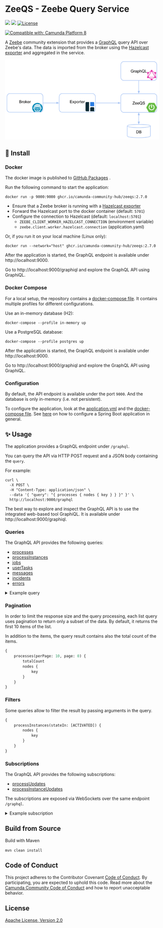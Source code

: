 ZeeQS - Zeebe Query Service
=========================

[![](https://img.shields.io/badge/Community%20Extension-An%20open%20source%20community%20maintained%20project-FF4700)](https://github.com/camunda-community-hub/community)
[![](https://img.shields.io/badge/Lifecycle-Stable-brightgreen)](https://github.com/Camunda-Community-Hub/community/blob/main/extension-lifecycle.md#stable-)
[![License](https://img.shields.io/badge/License-Apache%202.0-blue.svg)](https://opensource.org/licenses/Apache-2.0)

[![Compatible with: Camunda Platform 8](https://img.shields.io/badge/Compatible%20with-Camunda%20Platform%208-0072Ce)](https://github.com/camunda-community-hub/community/blob/main/extension-lifecycle.md#compatiblilty)

A [Zeebe](https://github.com/camunda/zeebe) community extension that provides a [GraphQL](https://graphql.org/) query
API over Zeebe's
data. The data is
imported from the broker using
the [Hazelcast exporter](https://github.com/camunda-community-hub/zeebe-hazelcast-exporter) and aggregated in the
service.

![architecture view](assets/ZeeQS.png)

## :rocket: Install

### Docker

The docker image is published
to [GitHub Packages](https://github.com/orgs/camunda-community-hub/packages/container/package/zeeqs)
.

Run the following command to start the application:

```
docker run -p 9000:9000 ghcr.io/camunda-community-hub/zeeqs:2.7.0
```

- Ensure that a Zeebe broker is running with
  a [Hazelcast exporter](https://github.com/camunda-community-hub/zeebe-hazelcast-exporter)
- Forward the Hazelcast port to the docker container (default: `5701`)
- Configure the connection to Hazelcast (default: `localhost:5701`)
    - `ZEEBE_CLIENT_WORKER_HAZELCAST_CONNECTION` (environment variable)
    - `zeebe.client.worker.hazelcast.connection` (application.yaml)

Or, if you run it on your local machine (Linux only):

```
docker run --network="host" ghcr.io/camunda-community-hub/zeeqs:2.7.0
```

After the application is started, the GraphQL endpoint is available under http://localhost:9000.

Go to http://localhost:9000/graphiql and explore the GraphQL API using GraphiQL.

### Docker Compose

For a local setup, the repository contains a [docker-compose file](docker/docker-compose.yml). It
contains multiple profiles for different configurations.

Use an in-memory database (H2):

```
docker-compose --profile in-memory up
```

Use a PostgreSQL database:

```
docker-compose --profile postgres up
```

After the application is started, the GraphQL endpoint is available under http://localhost:9000.

Go to http://localhost:9000/graphiql and explore the GraphQL API using GraphiQL.

### Configuration

By default, the API endpoint is available under the port `9000`. And the database is only in-memory (i.e. not
persistent).

To configure the application, look at the [application.yml](app/src/main/resources/application.yml) and
the [docker-compose file](docker/docker-compose.yml).
See [here](https://docs.spring.io/spring-boot/docs/current/reference/html/spring-boot-features.html#boot-features-external-config)
on how to configure a Spring Boot application in general.

## :sparkles: Usage

The application provides a GraphQL endpoint under `/graphql`.

You can query the API via HTTP POST request and a JSON body containing the `query`.

For example:

```
curl \
  -X POST \
  -H "Content-Type: application/json" \
  --data '{ "query": "{ processes { nodes { key } } }" }' \
  http://localhost:9000/graphql
```

The best way to explore and inspect the GraphQL API is to use the integrated web-based tool GraphiQL. It is available
under http://localhost:9000/graphiql.

### Queries

The GraphQL API provides the following queries:

- [processes](graphql-api/src/main/resources/graphql/Process.graphqls)
- [processInstances](graphql-api/src/main/resources/graphql/ProcessInstance.graphqls)
- [jobs](graphql-api/src/main/resources/graphql/Job.graphqls)
- [userTasks](graphql-api/src/main/resources/graphql/UserTask.graphqls)
- [messages](graphql-api/src/main/resources/graphql/Message.graphqls)
- [incidents](graphql-api/src/main/resources/graphql/Incident.graphqls)
- [errors](graphql-api/src/main/resources/graphql/Error.graphqls)

<details>
  <summary>Example query</summary>
  <p>

Query all processes including their number of process instances:

```graphql
{
    processes {
        totalCount
        nodes {
            key
            bpmnProcessId
            version
            processInstances {
                totalCount
            }
        }
    }
}
```

Response:

```json
{
  "data": {
    "processes": {
      "totalCount": 3,
      "nodes": [
        {
          "key": "2251799813685249",
          "bpmnProcessId": "demo-process",
          "version": 1,
          "processInstances": {
            "totalCount": 3
          }
        },
        {
          "key": "2251799813685251",
          "bpmnProcessId": "demo-2",
          "version": 1,
          "processInstances": {
            "totalCount": 2
          }
        },
        {
          "key": "2251799813685269",
          "bpmnProcessId": "demo-3",
          "version": 1,
          "processInstances": {
            "totalCount": 1
          }
        }
      ]
    }
  }
}
```

  </p>
</details>

### Pagination

In order to limit the response size and the query processing, each list query uses pagination to return only a subset of
the data. By default, it returns the first 10 items of the list.

In addition to the items, the query result contains also the total count of the items.

```graphql
{
    processes(perPage: 10, page: 0) {
        totalCount
        nodes {
            key
        }
    }
}
```

### Filters

Some queries allow to filter the result by passing arguments in the query.

```graphql
{
    processInstances(stateIn: [ACTIVATED]) {
        nodes {
            key
        }
    }
}
```

### Subscriptions

The GraphQL API provides the following subscriptions:

- [processUpdates](graphql-api/src/main/resources/graphql/Process.graphqls)
- [processInstanceUpdates](graphql-api/src/main/resources/graphql/ProcessInstance.graphqls)

The subscriptions are exposed via WebSockets over the same endpoint `/graphql`.

<details>
  <summary>Example subscription</summary>
  <p>

Subscribe to any updates of process instances:

```graphql
subscription {
    processInstanceUpdates {
        processInstance {
            key
            state
        }
        updateType
    }
}
```

Response:

```json
{
  "data": {
    "processInstanceUpdates": {
      "processInstance": {
        "key": "2251799813685251",
        "state": "ACTIVATED"
      },
      "updateType": "ELEMENT_INSTANCE"
    }
  }
}
```

  </p>
</details>

## Build from Source

Build with Maven

`mvn clean install`

## Code of Conduct

This project adheres to the Contributor Covenant [Code of
Conduct](/CODE_OF_CONDUCT.md). By participating, you are expected to uphold
this code. Read more about
the [Camunda Community Code of Conduct](https://camunda.com/events/code-conduct/) and how to report
unacceptable behavior.

## License

[Apache License, Version 2.0](/LICENSE) 

